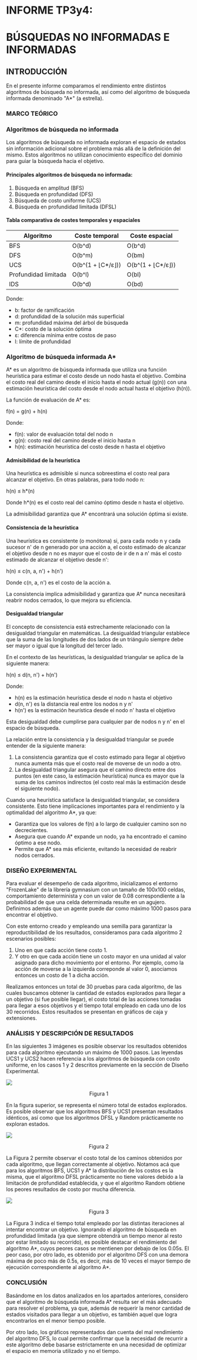 # INFORME TP3y4:
# BÚSQUEDAS NO INFORMADAS E INFORMADAS


## **INTRODUCCIÓN**

En el presente informe comparamos el rendimiento entre distintos algoritmos de búsqueda no informada, así como del algoritmo de búsqueda informada denominado "A*" (a estrella).

### **MARCO TEÓRICO** 

### Algoritmos de búsqueda no informada

Los algoritmos de búsqueda no informada exploran el espacio de estados sin información adicional sobre el problema más allá de la definición del mismo. Estos algoritmos no utilizan conocimiento específico del dominio para guiar la búsqueda hacia el objetivo.
#### Principales algoritmos de búsqueda no informada:

1. Búsqueda en amplitud (BFS)
2. Búsqueda en profundidad (DFS)
3. Búsqueda de costo uniforme (UCS)
4. Búsqueda en profundidad limitada (DFSL)
#### Tabla comparativa de costes temporales y espaciales

|Algoritmo|Coste temporal|Coste espacial|
|---|---|---|
|BFS|O(b^d)|O(b^d)|
|DFS|O(b^m)|O(bm)|
|UCS|O(b^(1 + ⌊C*/ε⌋))|O(b^(1 + ⌊C*/ε⌋))|
|Profundidad limitada|O(b^l)|O(bl)|
|IDS|O(b^d)|O(bd)|
Donde:
- b: factor de ramificación
- d: profundidad de la solución más superficial
- m: profundidad máxima del árbol de búsqueda
- C*: costo de la solución óptima
- ε: diferencia mínima entre costos de paso
- l: límite de profundidad
### Algoritmo de búsqueda informada A*

A* es un algoritmo de búsqueda informada que utiliza una función heurística para estimar el costo desde un nodo hasta el objetivo. Combina el costo real del camino desde el inicio hasta el nodo actual (g(n)) con una estimación heurística del costo desde el nodo actual hasta el objetivo (h(n)).

La función de evaluación de A* es:

f(n) = g(n) + h(n)

Donde:
- f(n): valor de evaluación total del nodo n
- g(n): costo real del camino desde el inicio hasta n
- h(n): estimación heurística del costo desde n hasta el objetivo
#### Admisibilidad de la heurística

Una heurística es admisible si nunca sobreestima el costo real para alcanzar el objetivo. En otras palabras, para todo nodo n:

h(n) ≤ h*(n)

Donde h*(n) es el costo real del camino óptimo desde n hasta el objetivo.

La admisibilidad garantiza que A* encontrará una solución óptima si existe.
#### Consistencia de la heurística

Una heurística es consistente (o monótona) si, para cada nodo n y cada sucesor n' de n generado por una acción a, el costo estimado de alcanzar el objetivo desde n no es mayor que el costo de ir de n a n' más el costo estimado de alcanzar el objetivo desde n':

h(n) ≤ c(n, a, n') + h(n')

Donde c(n, a, n') es el costo de la acción a.

La consistencia implica admisibilidad y garantiza que A* nunca necesitará reabrir nodos cerrados, lo que mejora su eficiencia.

#### Desigualdad triangular

El concepto de consistencia está estrechamente relacionado con la desigualdad triangular en matemáticas. La desigualdad triangular establece que la suma de las longitudes de dos lados de un triángulo siempre debe ser mayor o igual que la longitud del tercer lado.

En el contexto de las heurísticas, la desigualdad triangular se aplica de la siguiente manera:

h(n) ≤ d(n, n') + h(n')

Donde:

- h(n) es la estimación heurística desde el nodo n hasta el objetivo
- d(n, n') es la distancia real entre los nodos n y n'
- h(n') es la estimación heurística desde el nodo n' hasta el objetivo

Esta desigualdad debe cumplirse para cualquier par de nodos n y n' en el espacio de búsqueda.

La relación entre la consistencia y la desigualdad triangular se puede entender de la siguiente manera:

1. La consistencia garantiza que el costo estimado para llegar al objetivo nunca aumenta más que el costo real de moverse de un nodo a otro.
2. La desigualdad triangular asegura que el camino directo entre dos puntos (en este caso, la estimación heurística) nunca es mayor que la suma de los caminos indirectos (el costo real más la estimación desde el siguiente nodo).

Cuando una heurística satisface la desigualdad triangular, se considera consistente. Esto tiene implicaciones importantes para el rendimiento y la optimalidad del algoritmo A*, ya que:

- Garantiza que los valores de f(n) a lo largo de cualquier camino son no decrecientes.
- Asegura que cuando A* expande un nodo, ya ha encontrado el camino óptimo a ese nodo.
- Permite que A* sea más eficiente, evitando la necesidad de reabrir nodos cerrados.

### **DISEÑO EXPERIMENTAL**

Para evaluar el desempeño de cada algoritmo, inicializamos el entorno "FrozenLake" de la librería gymnasium con un tamaño de 100x100 celdas, comportamiento determinista y con un valor de 0.08 correspondiente a la probabilidad de que una celda determinada resulte en un agujero. Definimos además que un agente puede dar como máximo 1000 pasos para encontrar el objetivo.

Con este entorno creado y empleando una semilla para garantizar la reproductibilidad de los resultados, consideramos para cada algoritmo 2 escenarios posibles: 
1. Uno en que cada acción tiene costo 1.
2. Y otro en que cada acción tiene un costo mayor en una unidad al valor asignado para dicho movimiento por el entorno. Por ejemplo, como la acción de moverse a la izquierda correponde al valor 0, asociamos entonces un costo de 1 a dicha acción.

Realizamos entonces un total de 30 pruebas para cada algoritmo, de las cuales buscamos obtener la cantidad de estados explorados para llegar a un objetivo (si fue posible llegar), el costo total de las acciones tomadas para llegar a esos objetivos y el tiempo total empleado en cada uno de los 30 recorridos. Estos resultados se presentan en gráficos de caja y extensiones.

### **ANÁLISIS Y DESCRIPCIÓN DE RESULTADOS**

En las siguientes 3 imágenes es posible observar los resultados obtenidos para cada algoritmo ejecutando un máximo de 1000 pasos. Las leyendas UCS1 y UCS2 hacen referencia a los algoritmos de búsqueda con costo uniforme, en los casos 1 y 2 descritos previamente en la sección de Diseño Experimental.

![](./images/figura1.png)
<p align="center">Figura 1</p>
En la figura superior, se representa el número total de estados explorados. Es posible observar que los algoritmos BFS y UCS1 presentan resultados idénticos, así como que los algoritmos DFSL y Random prácticamente no exploran estados.

![](./images/figura2.png)
<p align="center">Figura 2</p>
La Figura 2 permite observar el costo total de los caminos obtenidos por cada algoritmo, que llegan correctamente al objetivo. Notamos acá que para los algoritmos BFS, UCS1 y A* la distribución de los costos es la misma, que el algoritmo DFSL prácticamente no tiene valores debido a la limitación de profundidad establecida, y que el algoritmo Random obtiene los peores resultados de costo por mucha diferencia.

![](./images/figura3.png)
<p align="center">Figura 3</p>
La Figura 3 indica el tiempo total empleado por las distintas iteraciones al intentar encontrar un objetivo. Ignorando el algoritmo de búsqueda en profundidad limitada (ya que siempre obtendrá un tiempo menor al resto por estar limitado su recorrido), es posible destacar el rendimiento del algoritmo A*, cuyos peores casos se mentienen por debajo de los 0.05s. El peor caso, por otro lado, es obtenido por el algoritmo DFS con una demora máxima de poco más de 0.5s, es decir, más de 10 veces el mayor tiempo de ejecución correspondiente al algoritmo A*.

### **CONCLUSIÓN**

Basándome en los datos analizados en los apartados anteriores, considero que el algoritmo de búsqueda informada A* resulta ser el más adecuado para resolver el problema, ya que, además de requerir la menor cantidad de estados visitados para llegar a un objetivo, es también aquel que logra encontrarlos en el menor tiempo posible. 

Por otro lado, los gráficos representados dan cuenta del mal rendimiento del algoritmo DFS, lo cual permite confirmar que la necesidad de recurrir a este algoritmo debe basarse estrictamente en una necesidad de optimizar el espacio en memoria utilizado y no el tiempo. 